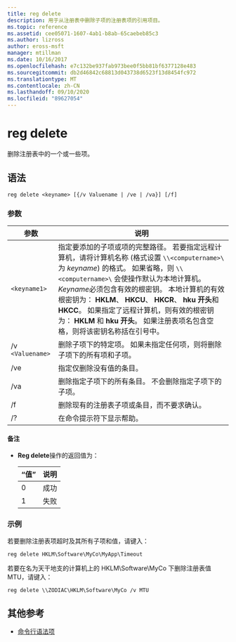 ```yaml
---
title: reg delete
description: 用于从注册表中删除子项的注册表项的引用项目。
ms.topic: reference
ms.assetid: cee05071-1607-4ab1-b8ab-65caebeb85c3
ms.author: lizross
author: eross-msft
manager: mtillman
ms.date: 10/16/2017
ms.openlocfilehash: e7c132be937fab973bee0f5bb81bf6377128e483
ms.sourcegitcommit: db2d46842c68813d043738d6523f13d8454fc972
ms.translationtype: MT
ms.contentlocale: zh-CN
ms.lasthandoff: 09/10/2020
ms.locfileid: "89627054"
---
```

# <a name="reg-delete"></a>reg delete

删除注册表中的一个或一些项。

## <a name="syntax"></a>语法

```
reg delete <keyname> [{/v Valuename | /ve | /va}] [/f]
```

### <a name="parameters"></a>参数

| 参数 | 说明 |
|--|--|
| `<keyname1>` | 指定要添加的子项或项的完整路径。 若要指定远程计算机，请将计算机名称 (格式设置 `\\<computername>\` 为 *keyname*) 的格式。 如果省略，则 `\\<computername>\` 会使操作默认为本地计算机。 *Keyname*必须包含有效的根密钥。 本地计算机的有效根密钥为： **HKLM**、 **HKCU**、 **HKCR**、 **hku 开头**和 **HKCC**。 如果指定了远程计算机，则有效的根密钥为： **HKLM** 和 **hku 开头**。 如果注册表项名包含空格，则将该密钥名称括在引号中。 |
| /v `<Valuename>` | 删除子项下的特定项。 如果未指定任何项，则将删除子项下的所有项和子项。 |
| /ve | 指定仅删除没有值的条目。 |
| /va | 删除指定子项下的所有条目。 不会删除指定子项下的子项。 |
| /f | 删除现有的注册表子项或条目，而不要求确认。 |
| /? | 在命令提示符下显示帮助。 |

#### <a name="remarks"></a>备注

- **Reg delete**操作的返回值为：

    | “值” | 说明 |
    |--|--|
    | 0 | 成功 |
    | 1 | 失败 |

### <a name="examples"></a>示例

若要删除注册表项超时及其所有子项和值，请键入：

```
reg delete HKLM\Software\MyCo\MyApp\Timeout
```

若要在名为天干地支的计算机上的 HKLM\Software\MyCo 下删除注册表值 MTU，请键入：

```
reg delete \\ZODIAC\HKLM\Software\MyCo /v MTU
```

## <a name="additional-references"></a>其他参考

- [命令行语法项](command-line-syntax-key.md)
